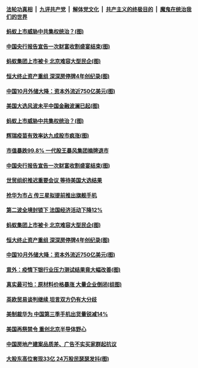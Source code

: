 

####  [法轮功真相](../../../../basic/blob/master/README.md?t=11102202) &nbsp;|&nbsp; [九评共产党](../../../../9ping.md/blob/master/README.md?t=11102202) &nbsp;|&nbsp; [解体党文化](../../../../jtdwh.md/blob/master/README.md?t=11102202)  &nbsp;|&nbsp; [共产主义的终极目的](../../../../gczydzjmd.md/blob/master/README.md?t=11102202) &nbsp;|&nbsp; [魔鬼在统治我们的世界](../../../../mgztzwmdsj.md/blob/master/README.md?t=11102202) 

#### [蚂蚁上市威胁中共集权统治？(图)](../pages/p5/952012.md?t=11102202) 


#### [中国央行报告宣告一次财富收割盛宴结束(图)](../pages/p5/951984.md?t=11102202) 

#### [蚂蚁集团上市被卡 北京难容大型民企(图)](../pages/p5/951957.md?t=11102202) 

#### [恒大终止资产重组 深深房停牌4年创纪录(图)](../pages/p5/951956.md?t=11102202) 

#### [中国10月外储大降：资本外流近750亿美元(图)](../pages/p5/951905.md?t=11102202) 


#### [美国大选风波未平中国金融波澜已起(图)](../pages/p5/952015.md?t=11102202) 

#### [蚂蚁上市威胁中共集权统治？(图)](../pages/p5/952012.md?t=11102202) 

#### [辉瑞疫苗有效率达九成股市疯涨(图)](../pages/p5/952008.md?t=11102202) 


#### [市值暴跌99.8% 一代股王暴风集团摘牌退市](../pages/p5/951986.md?t=11102202) 

#### [中国央行报告宣告一次财富收割盛宴结束(图)](../pages/p5/951984.md?t=11102202) 

#### [世贸组织推迟重要会议 等待美国大选结果](../pages/p5/951974.md?t=11102202) 

#### [抢华为市占 传三星拟提前推出旗舰手机](../pages/p5/951967.md?t=11102202) 

#### [第二波全境封锁下 法国经济活动下降12%](../pages/p5/951965.md?t=11102202) 

#### [蚂蚁集团上市被卡 北京难容大型民企(图)](../pages/p5/951957.md?t=11102202) 

#### [恒大终止资产重组 深深房停牌4年创纪录(图)](../pages/p5/951956.md?t=11102202) 

#### [中国10月外储大降：资本外流近750亿美元(图)](../pages/p5/951905.md?t=11102202) 

#### [意外：疫情下银行业压力测试结果竟大幅改善(图)](../pages/p5/951913.md?t=11102202) 

#### [真实最可怕：原材料价格暴涨 大量企业倒闭(组图)](../pages/p5/951909.md?t=11102202) 

#### [英欧贸易谈判继续 坦言双方仍有大分歧](../pages/p5/951890.md?t=11102202) 

#### [美制裁华为 中国第三季手机出货量锐减14%](../pages/p5/951888.md?t=11102202) 

#### [美国再祭禁令 重创北京半导体野心](../pages/p5/951886.md?t=11102202) 

#### [中国房地产建案品质差、广告不实买家群起抗议](../pages/p5/951882.md?t=11102202) 

#### [大股东高位套现33亿 24万股民瑟瑟发抖(图)](../pages/p5/951880.md?t=11102202) 

